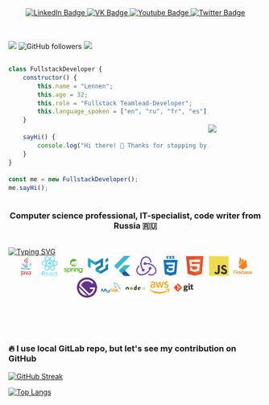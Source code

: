 <div id="badges" align="center">
  <a href="https://ru.linkedin.com/in/eugene-rychkov-a3062a42">
    <img src="https://img.shields.io/badge/LinkedIn-blue?style=for-the-badge&logo=linkedin&logoColor=white" alt="LinkedIn Badge"/>
  </a>
  <a href="https://vk.com/winxclub">
    <img src="https://img.shields.io/badge/Vkontakte-green?style=for-the-badge&logo=vk&logoColor=white" alt="VK Badge"/>
  </a>
  <a href="http://youtube.com/Technofeya">
    <img src="https://img.shields.io/badge/YouTube-red?style=for-the-badge&logo=youtube&logoColor=white" alt="Youtube Badge"/>
  </a>
  <a href="https://twitter.com/technofeya">
    <img src="https://img.shields.io/badge/Twitter-blue?style=for-the-badge&logo=twitter&logoColor=white" alt="Twitter Badge"/>
  </a>
  <br/>
</div>
<br/><br/>

![](https://badges.frapsoft.com/os/v1/open-source.svg?v=102)
![GitHub followers](https://img.shields.io/github/followers/lennen?label=GitHub%20Followers&logo=github&color=red)
![](https://komarev.com/ghpvc/?username=lennen&color=red)

<div style="display: flex; flex-direction: row-reverse; align-items:center; justify-conten: center;">

<img align='right' src="https://media.giphy.com/media/M9gbBd9nbDrOTu1Mqx/giphy.gif" width="200">

```js
class FullstackDeveloper {
    constructor() {
        this.name = "Lennen";
        this.age = 32;
        this.role = "Fullstack Teamlead-Developer";
        this.language_spoken = ["en", "ru", "fr", "es"];
    }

    sayHi() {
        console.log("Hi there! 👋 Thanks for stopping by. I hope you find some of my work interesting.");
    }
}

const me = new FullstackDeveloper();
me.sayHi();
```

</div>


<h3 align="center">Computer science professional, IT-specialist, code writer from Russia 🇷🇺</h3>
<br/>
<a href="https://git.io/typing-svg"><img src="https://readme-typing-svg.herokuapp.com?font=Fira+Code&pause=1000&random=false&width=435&lines=Let's+make+IT+future+together" alt="Typing SVG" /></a>

<br/>
<div align="center">
  <img src="https://github.com/devicons/devicon/blob/master/icons/java/java-original-wordmark.svg" title="Java" alt="Java" width="40" height="40"/>&nbsp;
  <img src="https://github.com/devicons/devicon/blob/master/icons/react/react-original-wordmark.svg" title="React" alt="React" width="40" height="40"/>&nbsp;
  <img src="https://github.com/devicons/devicon/blob/master/icons/spring/spring-original-wordmark.svg" title="Spring" alt="Spring" width="40" height="40"/>&nbsp;
  <img src="https://github.com/devicons/devicon/blob/master/icons/materialui/materialui-original.svg" title="Material UI" alt="Material UI" width="40" height="40"/>&nbsp;
  <img src="https://github.com/devicons/devicon/blob/master/icons/flutter/flutter-original.svg" title="Flutter" alt="Flutter" width="40" height="40"/>&nbsp;
  <img src="https://github.com/devicons/devicon/blob/master/icons/redux/redux-original.svg" title="Redux" alt="Redux " width="40" height="40"/>&nbsp;
  <img src="https://github.com/devicons/devicon/blob/master/icons/css3/css3-plain-wordmark.svg"  title="CSS3" alt="CSS" width="40" height="40"/>&nbsp;
  <img src="https://github.com/devicons/devicon/blob/master/icons/html5/html5-original.svg" title="HTML5" alt="HTML" width="40" height="40"/>&nbsp;
  <img src="https://github.com/devicons/devicon/blob/master/icons/javascript/javascript-original.svg" title="JavaScript" alt="JavaScript" width="40" height="40"/>&nbsp;
  <img src="https://github.com/devicons/devicon/blob/master/icons/firebase/firebase-plain-wordmark.svg" title="Firebase" alt="Firebase" width="40" height="40"/>&nbsp;
  <img src="https://github.com/devicons/devicon/blob/master/icons/gatsby/gatsby-original.svg" title="Gatsby"  alt="Gatsby" width="40" height="40"/>&nbsp;
  <img src="https://github.com/devicons/devicon/blob/master/icons/mysql/mysql-original-wordmark.svg" title="MySQL"  alt="MySQL" width="40" height="40"/>&nbsp;
  <img src="https://github.com/devicons/devicon/blob/master/icons/nodejs/nodejs-original-wordmark.svg" title="NodeJS" alt="NodeJS" width="40" height="40"/>&nbsp;
  <img src="https://github.com/devicons/devicon/blob/master/icons/amazonwebservices/amazonwebservices-plain-wordmark.svg" title="AWS" alt="AWS" width="40" height="40"/>&nbsp;
  <img src="https://github.com/devicons/devicon/blob/master/icons/git/git-original-wordmark.svg" title="Git" **alt="Git" width="40" height="40"/>
</div>

<br/><br/><br/>
### :fire: I use local GitLab repo, but let's see my contribution on GitHub
<div>

[![GitHub Streak](http://github-readme-streak-stats.herokuapp.com?user=Lennen&theme=dark&background=000000)](https://git.io/streak-stats)

[![Top Langs](https://github-readme-stats.vercel.app/api/top-langs/?username=Lennen&layout=compact&theme=vision-friendly-dark)](https://github.com/anuraghazra/github-readme-stats)

</div>
<br/><br/>


